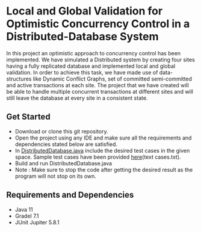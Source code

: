 # Local and Global Validation for Optimistic Concurrency Control in a Distributed-Database System

In this project an optimistic approach to concurrency control has been implemented. We have simulated a Distributed system by creating four sites having a fully replicated database and implemented local and global validation. In order to achieve this task, we have made use of data-structures like Dynamic Conflict Graphs, set of committed semi-committed and active transactions at each site. The project that we have created will be able to handle multiple concurrent transactions at different sites and will still leave the database at every site in a consistent state.

## Get Started
- Download or clone this git repository.
- Open the project using any IDE and make sure all the requirements and dependencies stated below are satisfied.
- In <a href="https://github.com/vsehra04/CS542_OCC_DistributedDatabase/blob/main/src/main/java/occ/DistributedDatabase.java">DistributedDatabase.java</a> include the desired test cases in the given space. Sample test cases have been provided <a href="https://github.com/vsehra04/CS542_OCC_DistributedDatabase/blob/main/test%20cases.txt">here</a>(text cases.txt).
- Build and run DistributedDatabase.java
- Note : Make sure to stop the code after getting the desired result as the program will not stop on its own.

## Requirements and Dependencies
- Java 11
- Gradel 7.1
- JUnit Jupiter 5.8.1
